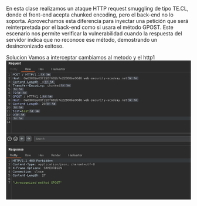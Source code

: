 En esta clase realizamos un ataque HTTP request smuggling de tipo TE.CL, donde el front-end acepta chunked encoding, pero el back-end no lo soporta. Aprovechamos esta diferencia para inyectar una petición que será reinterpretada por el back-end como si usara el método GPOST. Este escenario nos permite verificar la vulnerabilidad cuando la respuesta del servidor indica que no reconoce ese método, demostrando un desincronizado exitoso.

Solucion
Vamos a interceptar cambiamos al metodo y el http1
![Pasted_image_20250809233204.png](/Imagenes/Pasted_image_20250809233204.png)
